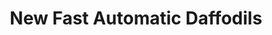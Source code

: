 ---
title: "New Fast Automatic Daffodils"
summary: "New Fast Automatic Daffodils were an indie rock group from Manchester, England, active between 1988 and 1995. The group's early material was partly Madchester-inspired danceable guitar licks with deft and welcome touches of post-punk, funk, dub and Krautrock. The songwriting matured and expanded to encompass a broader emotional spectrum on the second album, \"Body Exit Mind\", and reached a creative zenith on the third album, \"Love It All\", the group's swan song. Members: Andy Spearpoint , Justin Crawford , Dolan Hewison , Perry Saunders , Icarus Wilson-Wright"
slug: "new-fast-automatic-daffodils"
image: "new-fast-automatic-daffodils.jpg"
apple_music_artist_url: "https://music.apple.com/gb/artist/new-fast-automatic-daffodils/61345838"
wikipedia_url: "https://en.wikipedia.org/wiki/New_Fast_Automatic_Daffodils"
---